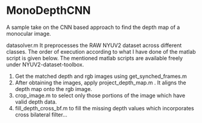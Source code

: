 # MonoDepthCNN
A sample take on the CNN based approach to find the depth map of a monocular image.

datasolver.m
It preprocesses the RAW NYUV2 dataset across different classes. The order of execution according to what I have done of the matlab script is given below. The mentioned matlab scripts are available freely under NYUV2-dataset-toolbox. 

1. Get the matched depth and rgb images using get_synched_frames.m
2. After obtaining the images, apply project_depth_map.m . It aligns the depth map onto the rgb image.
3. crop_image.m to select only those portions of the image which have valid depth data.
4. fill_depth_cross_bf.m to fill the missing depth values which incorporates cross bilateral filter...
